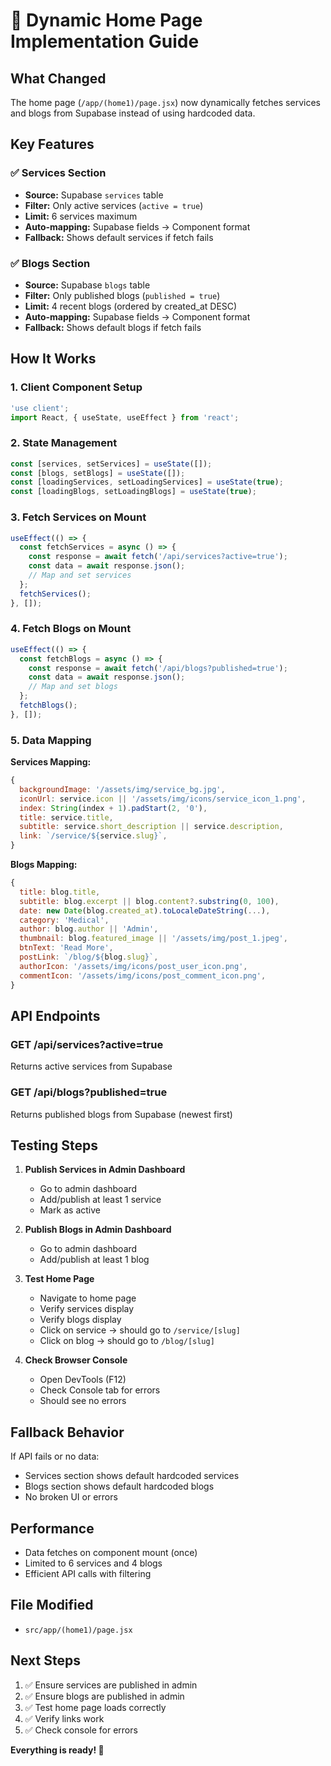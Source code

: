 # 🚀 Dynamic Home Page Implementation Guide

## What Changed

The home page (`/app/(home1)/page.jsx`) now dynamically fetches services and blogs from Supabase instead of using hardcoded data.

## Key Features

### ✅ Services Section
- **Source:** Supabase `services` table
- **Filter:** Only active services (`active = true`)
- **Limit:** 6 services maximum
- **Auto-mapping:** Supabase fields → Component format
- **Fallback:** Shows default services if fetch fails

### ✅ Blogs Section
- **Source:** Supabase `blogs` table
- **Filter:** Only published blogs (`published = true`)
- **Limit:** 4 recent blogs (ordered by created_at DESC)
- **Auto-mapping:** Supabase fields → Component format
- **Fallback:** Shows default blogs if fetch fails

## How It Works

### 1. Client Component Setup
```javascript
'use client';
import React, { useState, useEffect } from 'react';
```

### 2. State Management
```javascript
const [services, setServices] = useState([]);
const [blogs, setBlogs] = useState([]);
const [loadingServices, setLoadingServices] = useState(true);
const [loadingBlogs, setLoadingBlogs] = useState(true);
```

### 3. Fetch Services on Mount
```javascript
useEffect(() => {
  const fetchServices = async () => {
    const response = await fetch('/api/services?active=true');
    const data = await response.json();
    // Map and set services
  };
  fetchServices();
}, []);
```

### 4. Fetch Blogs on Mount
```javascript
useEffect(() => {
  const fetchBlogs = async () => {
    const response = await fetch('/api/blogs?published=true');
    const data = await response.json();
    // Map and set blogs
  };
  fetchBlogs();
}, []);
```

### 5. Data Mapping

**Services Mapping:**
```javascript
{
  backgroundImage: '/assets/img/service_bg.jpg',
  iconUrl: service.icon || '/assets/img/icons/service_icon_1.png',
  index: String(index + 1).padStart(2, '0'),
  title: service.title,
  subtitle: service.short_description || service.description,
  link: `/service/${service.slug}`,
}
```

**Blogs Mapping:**
```javascript
{
  title: blog.title,
  subtitle: blog.excerpt || blog.content?.substring(0, 100),
  date: new Date(blog.created_at).toLocaleDateString(...),
  category: 'Medical',
  author: blog.author || 'Admin',
  thumbnail: blog.featured_image || '/assets/img/post_1.jpeg',
  btnText: 'Read More',
  postLink: `/blog/${blog.slug}`,
  authorIcon: '/assets/img/icons/post_user_icon.png',
  commentIcon: '/assets/img/icons/post_comment_icon.png',
}
```

## API Endpoints

### GET /api/services?active=true
Returns active services from Supabase

### GET /api/blogs?published=true
Returns published blogs from Supabase (newest first)

## Testing Steps

1. **Publish Services in Admin Dashboard**
   - Go to admin dashboard
   - Add/publish at least 1 service
   - Mark as active

2. **Publish Blogs in Admin Dashboard**
   - Go to admin dashboard
   - Add/publish at least 1 blog

3. **Test Home Page**
   - Navigate to home page
   - Verify services display
   - Verify blogs display
   - Click on service → should go to `/service/[slug]`
   - Click on blog → should go to `/blog/[slug]`

4. **Check Browser Console**
   - Open DevTools (F12)
   - Check Console tab for errors
   - Should see no errors

## Fallback Behavior

If API fails or no data:
- Services section shows default hardcoded services
- Blogs section shows default hardcoded blogs
- No broken UI or errors

## Performance

- Data fetches on component mount (once)
- Limited to 6 services and 4 blogs
- Efficient API calls with filtering

## File Modified

- `src/app/(home1)/page.jsx`

## Next Steps

1. ✅ Ensure services are published in admin
2. ✅ Ensure blogs are published in admin
3. ✅ Test home page loads correctly
4. ✅ Verify links work
5. ✅ Check console for errors

**Everything is ready! 🎉**

